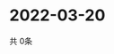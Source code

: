 # 2022-03-20
  共 0条

  <!-- BEGIN -->
  <!-- 最后更新时间Sun Mar 20 2022 09:06:32 GMT+0000 (Coordinated Universal Time) -->
  
  <!-- END -->
  
  